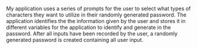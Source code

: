 My application uses a series of prompts for the user to select what types of characters they want to utilize in their randomly generated password. 
The application identifies the the information given by the user and stores it in different variables for the application to identify and generate in the password. 
After all inputs have been recorded by the user, a randomly generated password is created containing all user input. 